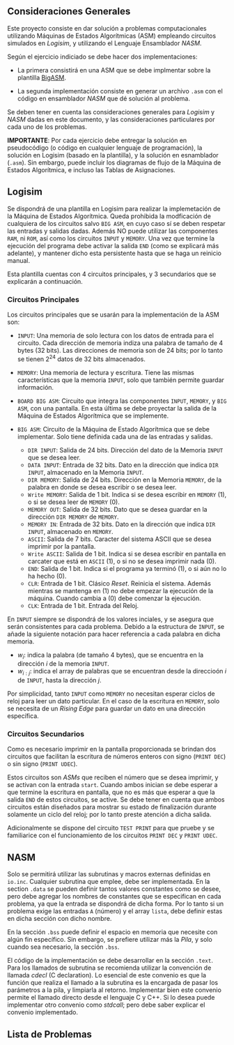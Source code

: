 ## Consideraciones Generales

Este proyecto consiste en dar solución a problemas computacionales utilizando Máquinas de Estados Algorítmicas (ASM) empleando circuitos simulados en *Logisim*, y utilizando el Lenguaje Ensamblador *NASM*.

Según el ejercicio indiciado se debe hacer dos implementaciones:

- La primera consistirá en una ASM que se debe implmentar sobre la plantilla [BigASM](./plantilla_logisim/BigASM.circ).

- La segunda implementación consiste en generar un archivo `.asm` con el código en ensamblador *NASM* que dé solución al problema.

Se deben tener en cuenta las consideraciones generales para *Logisim* y *NASM* dadas en este documento, y las consideraciones particulares por cada uno de los problemas.

**IMPORTANTE**: Por cada ejercicio debe entregar la solución en pseudocódigo (o código en cualquier lenguaje de programación), la solución en Logisim (basado en la plantilla), y la solución en esnamblador (`.asm`). Sin embargo, puede incluir los diagramas de flujo de la Máquina de Estados Algorítmica, e incluso las Tablas de Asignaciones.

## Logisim

Se dispondrá de una plantilla en Logisim para realizar la implemetación de la Máquina de Estados Algorítmica. Queda prohibida la modficación de cualquiera de los circuitos salvo `BIG ASM`, en cuyo caso sí se deben respetar las entradas y salidas dadas. Además NO puede utilizar las componentes `RAM`, ni `ROM`, así como los circuitos `INPUT` y `MEMORY`. Una vez que termine la ejecución del programa debe activar la salida `END` (como se explicará más adelante), y mantener dicho esta persistente hasta que se haga un reinicio manual.

Esta plantilla cuentas con 4 circuitos principales, y 3 secundarios que se explicarán a continuación.

### Circuitos Principales

Los circuitos principales que se usarán para la implementación de la ASM son:

- `INPUT`: Una memoria de solo lectura con los datos de entrada para el circuito. Cada dirección de memoria indiza una palabra de tamaño de 4 bytes (32 bits). Las direcciones de memoria son de 24 bits; por lo tanto se tienen $2^{24}$ datos de 32 bits almacenados.

- `MEMORY`: Una memoria de lectura y escritura. Tiene las mismas características que la memoria `INPUT`, solo que también permite guardar información.  

- `BOARD BIG ASM`: Circuito que integra las componentes `INPUT`, `MEMORY`, y `BIG ASM`, con una pantalla. En esta última se debe proyectar la salida de la Máquina de Estados Algorítmica que se implemente.

- `BIG ASM`: Circuito de la Máquina de Estado Algorítmica que se debe implementar. Solo tiene definida cada una de las entradas y salidas.
    - `DIR INPUT`: Salida de 24 bits. Dirección del dato de la Memoria `INPUT` que se desea leer.
    - `DATA INPUT`: Entrada de 32 bits. Dato en la dirección que indica `DIR INPUT`, almacenado en la Memoria `INPUT`.
    - `DIR MEMORY`: Salida de 24 bits. Dirección en la Memoria `MEMORY`, de la palabra en donde se desea escribir o se desea leer.
    - `Write MEMORY`: Salida de 1 bit. Indica si se desea escribir en `MEMORY` (1), o si se desea leer de `MEMORY` (0).
    - `MEMORY OUT`: Salida de 32 bits. Dato que se desea guardar en la dirección `DIR MEMORY` de `MEMORY`.
    - `MEMORY IN`: Entrada de 32 bits. Dato en la dirección que indica `DIR INPUT`, almacenado en `MEMORY`.
    - `ASCII`: Salida de 7 bits. Caracter del sistema ASCII que se desea imprimir por la pantalla.
    - `Write ASCII`: Salida de 1 bit. Indica si se desea escribir en pantalla en carcater que está en `ASCII` (1), o si no se desea imprimir nada (0).
    - `END`: Salida de 1 bit. Indica si el programa ya terminó (1), o si aún no lo ha hecho (0).
    - `CLR`: Entrada de 1 bit. Clásico *Reset*. Reinicia el sistema. Además mientras se mantenga en (1) no debe empezar la ejecución de la máquina. Cuando cambia a (0) debe comenzar la ejecución.
    - `CLK`: Entrada de 1 bit. Entrada del Reloj.

En `INPUT` siempre se dispondrá de los valores inciales, y se asegura que serán consistentes para cada problema. Debido a la estructura de `INPUT`, se añade la siguiente notación para hacer referencia a cada palabra en dicha memoria.

- $w_i$: indica la palabra (de tamaño 4 bytes), que se encuentra en la dirección $i$ de la memoria `INPUT`.
- $w_{i:j}$: indica el array de palabras que se encuentran desde la direccioón $i$ de `INPUT`, hasta la dirección $j$.

Por simplicidad, tanto `INPUT` como `MEMORY` no necesitan esperar ciclos de reloj para leer un dato particular. En el caso de la escritura en `MEMORY`, solo se necesita de un *Rising Edge* para guardar un dato en una dirección específica.

### Circuitos Secundarios

Como es necesario imprimir en la pantalla proporcionada se brindan dos circuitos que facilitan la escritura de números enteros con signo (`PRINT DEC`) o sin signo (`PRINT UDEC`).

Estos circuitos son *ASMs* que reciben el número que se desea imprimir, y se activan con la entrada `start`. Cuando ambos inician se debe esperar a que termine la escritura en pantalla, que no es más que esperar a que la salida `END` de estos circuitos, se active. Se debe tener en cuenta que ambos circuitos están diseñados para mostrar su estado de finalización durante solamente un ciclo del reloj; por lo tanto preste atención a dicha salida.

Adicionalmente se dispone del circuito `TEST PRINT` para que pruebe y se familiarice con el funcionamiento de los circuitos `PRINT DEC` y `PRINT UDEC`.

## NASM

Solo se permitirá utilizar las subrutinas y macros externas definidas en `io.inc`. Cualquier subrutina que emplee, debe ser implementada. En la section `.data` se pueden definir tantos valores constantes como se desee, pero debe agregar los nombres de constantes que se especifican en cada problema, ya que la entrada se dispondrá de dicha forma. Por lo tanto si un problema exige las entradas `A` (número) y el array `lista`, debe definir estas en dicha sección con dicho nombre.

En la sección `.bss` puede definir el espacio en memoria que necesite con algún fin específico. Sin embargo, se prefiere utilizar más la *Pila*, y solo cuando sea necesario, la sección `.bss`.

El código de la implementación se debe desarrollar en la sección `.text`. Para los llamados de subrutina se recomienda utilizar la convención de llamada *cdecl* (C declaration). Lo esencial de este convenio es que la función que realiza el llamado a la subrutina es la encargada de pasar los parámetros a la pila, y limpiarla al retorno. Implementar bien este convenio permite el llamado directo desde el lenguaje C y C++. Si lo desea puede implementar otro convenio como *stdcall*; pero debe saber explicar el convenio implementado.

## Lista de Problemas

